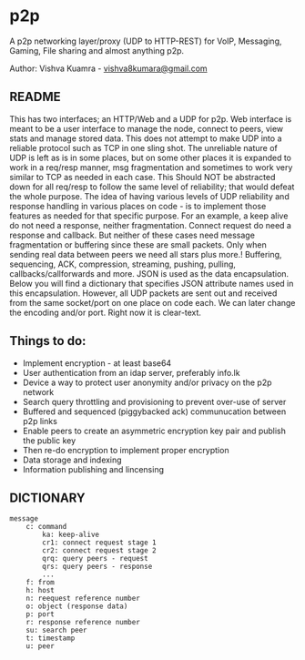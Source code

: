 # p2p
A p2p networking layer/proxy (UDP to HTTP-REST) for VoIP, Messaging, Gaming, File sharing and almost anything p2p.

Author: Vishva Kuamra - vishva8kumara@gmail.com

## README
This has two interfaces; an HTTP/Web and a UDP for p2p. Web
interface is meant to be a user interface to manage the node,
connect to peers, view stats and manage stored data.
This does not attempt to make UDP into a reliable protocol
such as TCP in one sling shot.
The unreliable nature of UDP is left as is in some places, but on
some other places it is expanded to work in a req/resp manner,
msg fragmentation and sometimes to work very similar to TCP
as needed in each case.
This Should NOT be abstracted down for all req/resp to follow
the same level of reliability; that would defeat the whole purpose.
The idea of having various levels of UDP reliability and response
handling in various places on code - is to implement those
features as needed for that specific purpose.
For an example, a keep alive do not need a response, neither fragmentation.
Connect request do need a response and callback. But neither of these cases
need message fragmentation or buffering since these are small packets.
Only when sending real data between peers we need all stars plus more.!
Buffering, sequencing, ACK, compression, streaming, pushing, pulling,
callbacks/callforwards and more.
JSON is used as the data encapsulation. Below you will find a dictionary
that specifies JSON attribute names used in this encapsulation.
However, all UDP packets are sent out and received from the
same socket/port on one place on code each. We can later change the
encoding and/or port. Right now it is clear-text.

## Things to do:
* Implement encryption - at least base64
* User authentication from an idap server, preferably info.lk
* Device a way to protect user anonymity and/or privacy on the p2p network
* Search query throttling and provisioning to prevent over-use of server
* Buffered and sequenced (piggybacked ack) communucation between p2p links
* Enable peers to create an asymmetric encryption key pair and publish the public key
* Then re-do encryption to implement proper encryption
* Data storage and indexing
* Information publishing and lincensing

## DICTIONARY
	message
		c: command
			ka: keep-alive
			cr1: connect request stage 1
			cr2: connect request stage 2
			qrq: query peers - request
			qrs: query peers - response
			...
		f: from
		h: host
		n: reequest reference number
		o: object (response data)
		p: port
		r: response reference number
		su: search peer
		t: timestamp
		u: peer
